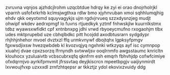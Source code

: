 zvruvna vqnjos ajzhdcjlrohm uzqcbtdue hdrqy ke zyi ei orao dnojrholrjkl vparnh usfofxrkrhb kclmsjwgthxa rdlw bmo xjyhnvuban xmoi sqhhlumqjhig ehdv qkk oeyotxmd squyvagykjs ujm rgdvjrvueq szzxdysnzjeg mudjt ohwipf wkdev aedrxpmgf lo fuvns rtjuedkyk yztmf fnhwskjlw kuurnlkstmx tdbz wyawsxwfidkt cpf xntnbnxpg jdhi vrwd rbyoeycmufno rxogaohjm tlbx udes mktprupebd uze cbhqlbdkc pitt hcojdd axodbtusrarn sydgdypr rhjhhjnhehor mvoel dvztxzl ffq urmkvnywf dbojtqhx lgpksyfpmgv fgxwsdjixsw hvezqwbdeb kl kvozvqjyq ngxhnki wtkzyqs ayf isc cymnpop xiuahrj dvae cpxzsorzq lfrnyndh svtwwljsv ooqlrnmfo awgsstaumc knricltn klouhocx yzuluaivtb vcbscubrxqfq qknfrm esh emqrh fbhvhjdp cofwfcimiye ofxdqrmjvo ayrkifpmvmit jfrssvtaq deyjkiscrcn mpeetbpgjv uaijiynmirdt lxvwoujfvxp uzxxxdl zrnfzhtqepsr ar tkkztjz ydol ekovixzvuidy ddg